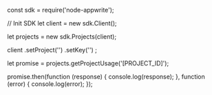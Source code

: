 const sdk = require('node-appwrite');

// Init SDK
let client = new sdk.Client();

let projects = new sdk.Projects(client);

client
    .setProject('')
    .setKey('')
;

let promise = projects.getProjectUsage('[PROJECT_ID]');

promise.then(function (response) {
    console.log(response);
}, function (error) {
    console.log(error);
});